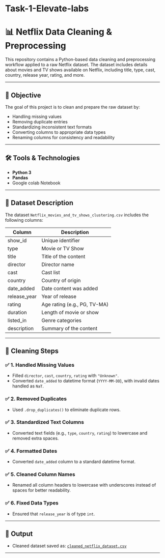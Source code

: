 # Task-1-Elevate-labs
# 📊 Netflix Data Cleaning & Preprocessing

This repository contains a Python-based data cleaning and preprocessing workflow applied to a raw Netflix dataset. The dataset includes details about movies and TV shows available on Netflix, including title, type, cast, country, release year, rating, and more.

---

## 🧠 Objective

The goal of this project is to clean and prepare the raw dataset by:
- Handling missing values
- Removing duplicate entries
- Standardizing inconsistent text formats
- Converting columns to appropriate data types
- Renaming columns for consistency and readability

---

## 🛠️ Tools & Technologies

- **Python 3**
- **Pandas**
- Google colab Notebook 

---

## 📁 Dataset Description

The dataset `Netflix_movies_and_tv_shows_clustering.csv` includes the following columns:

| Column         | Description |
|----------------|-------------|
| show_id        | Unique identifier |
| type           | Movie or TV Show |
| title          | Title of the content |
| director       | Director name |
| cast           | Cast list |
| country        | Country of origin |
| date_added     | Date content was added |
| release_year   | Year of release |
| rating         | Age rating (e.g., PG, TV-MA) |
| duration       | Length of movie or show |
| listed_in      | Genre categories |
| description    | Summary of the content |

---

## 🧹 Cleaning Steps

### ✅ 1. **Handled Missing Values**
- Filled `director`, `cast`, `country`, `rating` with `"Unknown"`.
- Converted `date_added` to datetime format (`YYYY-MM-DD`), with invalid dates handled as `NaT`.

### ✅ 2. **Removed Duplicates**
- Used `.drop_duplicates()` to eliminate duplicate rows.

### ✅ 3. **Standardized Text Columns**
- Converted text fields (e.g., `type`, `country`, `rating`) to lowercase and removed extra spaces.

### ✅ 4. **Formatted Dates**
- Converted `date_added` column to a standard datetime format.

### ✅ 5. **Cleaned Column Names**
- Renamed all column headers to lowercase with underscores instead of spaces for better readability.

### ✅ 6. **Fixed Data Types**
- Ensured that `release_year` is of type `int`.

---

## 💾 Output

- Cleaned dataset saved as: [`cleaned_netflix_dataset.csv`](./cleaned_netflix_dataset.csv)

---

